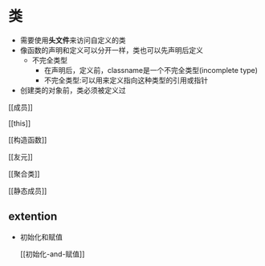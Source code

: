# 类


- 需要使用**头文件**来访问自定义的类
- 像函数的声明和定义可以分开一样，类也可以先声明后定义
  - 不完全类型
    - 在声明后，定义前，classname是一个不完全类型(incomplete type)
    - 不完全类型:可以用来定义指向这种类型的引用或指针
- 创建类的对象前，类必须被定义过

[[成员]]

[[this]]

[[构造函数]]

[[友元]]

[[聚合类]]

[[静态成员]]

## extention

- 初始化和赋值

  [[初始化-and-赋值]]